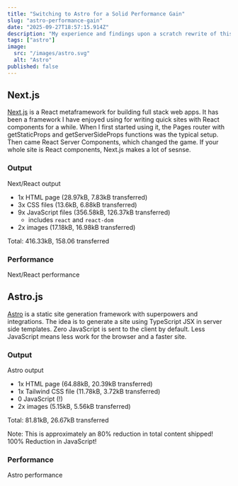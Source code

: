 ```yaml
---
title: "Switching to Astro for a Solid Performance Gain"
slug: "astro-performance-gain"
date: "2025-09-27T18:57:15.914Z"
description: "My experience and findings upon a scratch rewrite of this previously Next.js website in Astro"
tags: ["astro"]
image:
  src: "/images/astro.svg"
  alt: "Astro"
published: false
---
```


## Next.js

[Next.js](https://nextjs.org) is a React metaframework for building full stack web apps. It has been a framework I have enjoyed using for writing quick sites with React components for a while. When I first started using it, the Pages router with getStaticProps and getServerSideProps functions was the typical setup. Then came React Server Components, which changed the game. If your whole site is React components, Next.js makes a lot of sesnse.

### Output

Next/React output

- 1x HTML page (28.97kB, 7.83kB transferred)
- 3x CSS files (13.6kB, 6.88kB transferred)
- 9x JavaScript files (356.58kB, 126.37kB transferred)
  - includes `react` and `react-dom`
- 2x images (17.18kB, 16.98kB transferred)

Total: 416.33kB, 158.06 transferred

### Performance

Next/React performance

## Astro.js

[Astro](https://astro.build) is a static site generation framework with superpowers and integrations. The idea is to generate a site using TypeScript JSX in server side templates. Zero JavaScript is sent to the client by default. Less JavaScript means less work for the browser and a faster site.

### Output

Astro output

- 1x HTML page (64.88kB, 20.39kB transferred)
- 1x Tailwind CSS file (11.78kB, 3.72kB transferred)
- 0 JavaScript (!)
- 2x images (5.15kB, 5.56kB transferred)

Total: 81.81kB, 26.67kB transferred

Note: This is approximately an 80% reduction in total content shipped! 100% Reduction in JavaScript!

### Performance

Astro performance
